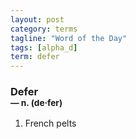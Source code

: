 ```yaml
---
layout: post
category: terms
tagline: "Word of the Day"
tags: [alpha_d]
term: defer
---
```


<h3>Defer<br/> <small>&mdash; n. (de<span>&middot;</span>fer)</small></h3>
<p><ol>
<li>French pelts</li>
</ol></p>
